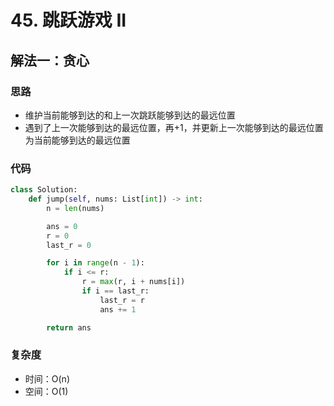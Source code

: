 # 45. 跳跃游戏 II

## 解法一：贪心

### 思路

- 维护当前能够到达的和上一次跳跃能够到达的最远位置
- 遇到了上一次能够到达的最远位置，再+1，并更新上一次能够到达的最远位置为当前能够到达的最远位置

### 代码

```py
class Solution:
    def jump(self, nums: List[int]) -> int:
        n = len(nums)

        ans = 0
        r = 0
        last_r = 0

        for i in range(n - 1):
            if i <= r:
                r = max(r, i + nums[i])
                if i == last_r:
                    last_r = r
                    ans += 1

        return ans
```

### 复杂度

- 时间：O(n)
- 空间：O(1)
